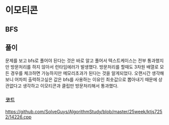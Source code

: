 # 이모티콘

## BFS


## 풀이
문제를 보고 bfs로 풀어야 된다는 것은 바로 알고 풀어서 텍스트케이스는 전부 통과했지만 방문처리를 하지 않아서 런타임에러가 발생했다. 
방문처리를 할때도 3차원 배열로 모든 경우를 체크하면 가능하지만 메모리초과가 된다는 것을 알게되었다.
오랜시간 생각해보니 어차피 출력하고싶은 값은 bfs를 사용하는 이유인 최솟값으로 뽑아내기 때문에 상관없다고 생각하고 이모티콘과 클립만 방문처리해서 통과했다.



### 코드
https://github.com/SolveGuys/AlgorithmStudy/blob/master/25week/ktjs7252/14226.cpp

  
